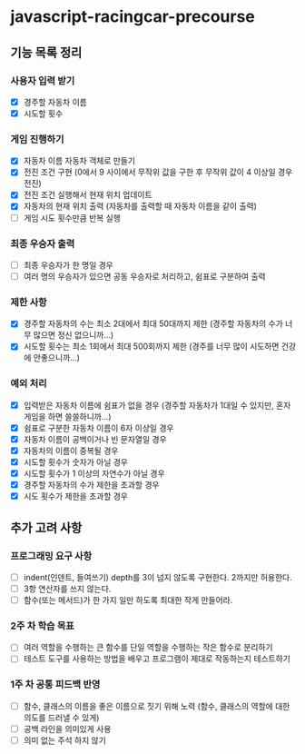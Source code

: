 # javascript-racingcar-precourse

## 기능 목록 정리

### 사용자 입력 받기

- [x] 경주할 자동차 이름
- [x] 시도할 횟수

### 게임 진행하기

- [x] 자동차 이름 자동차 객체로 만들기
- [x] 전진 조건 구현 (0에서 9 사이에서 무작위 값을 구한 후 무작위 값이 4 이상일 경우 전진)
- [x] 전진 조건 실행해서 현재 위치 업데이트
- [x] 자동차의 현재 위치 출력 (자동차를 출력할 때 자동차 이름을 같이 출력)
- [ ] 게임 시도 횟수만큼 반복 실행

### 최종 우승자 출력

- [ ] 최종 우승자가 한 명일 경우
- [ ] 여러 명의 우승자가 있으면 공동 우승자로 처리하고, 쉼표로 구분하여 출력

### 제한 사항

- [x] 경주할 자동차의 수는 최소 2대에서 최대 50대까지 제한 (경주할 자동차의 수가 너무 많으면 정신 없으니까...)
- [x] 시도할 횟수는 최소 1회에서 최대 500회까지 제한 (경주를 너무 많이 시도하면 건강에 안좋으니까...)

### 예외 처리

- [x] 입력받은 자동차 이름에 쉼표가 없을 경우 (경주할 자동차가 1대일 수 있지만, 혼자 게임을 하면 쓸쓸하니까...)
- [x] 쉼표로 구분한 자동차 이름이 6자 이상일 경우
- [x] 자동차 이름이 공백이거나 빈 문자열일 경우
- [x] 자동차의 이름이 중복될 경우
- [x] 시도할 횟수가 숫자가 아닐 경우
- [x] 시도할 횟수가 1 이상의 자연수가 아닐 경우
- [x] 경주할 자동차의 수가 제한을 초과할 경우
- [x] 시도 횟수가 제한을 초과할 경우

## 추가 고려 사항

### 프로그래밍 요구 사항

- [ ] indent(인덴트, 들여쓰기) depth를 3이 넘지 않도록 구현한다. 2까지만 허용한다.
- [ ] 3항 연산자를 쓰지 않는다.
- [ ] 함수(또는 메서드)가 한 가지 일만 하도록 최대한 작게 만들어라.

### 2주 차 학습 목표

- [ ] 여러 역할을 수행하는 큰 함수를 단일 역할을 수행하는 작은 함수로 분리하기
- [ ] 테스트 도구를 사용하는 방법을 배우고 프로그램이 제대로 작동하는지 테스트하기

### 1주 차 공통 피드백 반영

- [ ] 함수, 클래스의 이름을 좋은 이름으로 짓기 위해 노력 (함수, 클래스의 역할에 대한 의도를 드러낼 수 있게)
- [ ] 공백 라인을 의미있게 사용
- [ ] 의미 없는 주석 하지 않기
